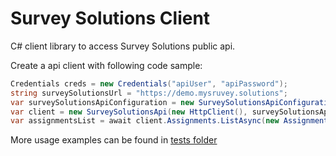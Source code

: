 # Survey Solutions Client
C# client library to access Survey Solutions public api.

Create a api client with following code sample:

``` C#
Credentials creds = new Credentials("apiUser", "apiPassword");
string surveySolutionsUrl = "https://demo.mysruvey.solutions";
var surveySolutionsApiConfiguration = new SurveySolutionsApiConfiguration(creds, surveySolutionsUrl);
var client = new SurveySolutionsApi(new HttpClient(), surveySolutionsApiConfiguration);
var assignmentsList = await client.Assignments.ListAsync(new AssignmentsListFilter());
```
More usage examples can be found in [tests folder](https://github.com/SlyNet/SurveySolutionsClient/tree/main/src/SurveySolutionsClient.Tests)
